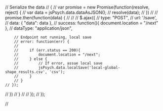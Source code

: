 // Serialize the data
// {
// var promise = new Promise(function(resolve, reject) {
//     var data = jsPsych.data.dataAsJSON();
//     resolve(data);
// })
//
// promise.then(function(data) {
//
//
//     $.ajax({
//         type: "POST",
//         url: '/save',
//         data: { "data": data },
//         success: function(){ document.location = "/next" },
//         dataType: "application/json",

        // Endpoint not running, local save
        // error: function(err) {
        //
        //     if (err.status == 200){
        //         document.location = "/next";
        //     } else {
        //         // If error, assue local save
        //         jsPsych.data.localSave('local-global-shape_results.csv', 'csv');
        //     }
        // }
    // });
//                  })
//              }
//
//       });
// });

// <script>
//
// var user_id = "kyla";
// //var user_id = getID();
//
// $( document ).ready(function() {
//
//     jsPsych.init({
//              timeline: flanker_experiment,
//              display_element: "getDisplayElement",
//              fullscreen: true,
//              on_trial_finish: function(data){
//                addID('flanker')
//              },
//
//              on_finish:  function() {
// 		saveData(user_id, jsPsych.data.dataAsCSV());
//       }
//
//       });
// });
// </script>
